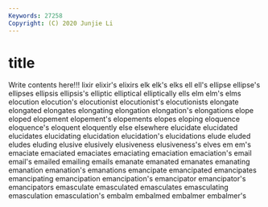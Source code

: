 ```yaml
---
Keywords: 27258
Copyright: (C) 2020 Junjie Li
---
```


# title

Write contents here!!!
lixir 
elixir's 
elixirs 
elk 
elk's 
elks 
ell 
ell's 
ellipse
ellipse's 
ellipses 
ellipsis 
ellipsis's 
elliptic 
elliptical 
elliptically 
ells 
elm 
elm's
elms 
elocution 
elocution's 
elocutionist 
elocutionist's 
elocutionists 
elongate 
elongated 
elongates 
elongating
elongation 
elongation's 
elongations 
elope 
eloped 
elopement 
elopement's 
elopements 
elopes 
eloping
eloquence 
eloquence's 
eloquent 
eloquently 
else 
elsewhere 
elucidate 
elucidated 
elucidates 
elucidating
elucidation 
elucidation's 
elucidations 
elude 
eluded 
eludes 
eluding 
elusive 
elusively 
elusiveness
elusiveness's 
elves 
em 
em's 
emaciate 
emaciated 
emaciates 
emaciating 
emaciation 
emaciation's
email 
email's 
emailed 
emailing 
emails 
emanate 
emanated 
emanates 
emanating 
emanation
emanation's 
emanations 
emancipate 
emancipated 
emancipates 
emancipating 
emancipation 
emancipation's 
emancipator 
emancipator's
emancipators 
emasculate 
emasculated 
emasculates 
emasculating 
emasculation 
emasculation's 
embalm 
embalmed 
embalmer
embalmer's 
